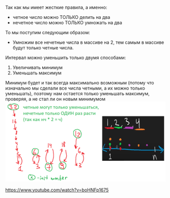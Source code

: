 Так как мы имеет жесткие правила, а именно:
* четное число можно ТОЛЬКО делить на два
* нечетное число можно ТОЛЬКО умножать на два

То мы поступим следующим образом:
* Умножим все нечетные числа в массиве на 2, тем самым в массиве будут только четные числа.

Интервал можно уменьшить только двумя способами:
1) Увеличивать минимум
2) Уменьшать максимум

Минимум будет и так всегда максимально возможным (потому что изначально мы сделали все числа четными, а их можно только уменьшать), поэтому нам остается только уменьшать максимум, проверяя, а не стал ли он новым минимумом
![img.png](img.png)

https://www.youtube.com/watch?v=boHNFp1675
